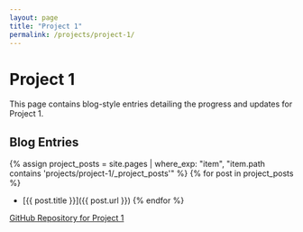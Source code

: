 ```yaml
---
layout: page
title: "Project 1"
permalink: /projects/project-1/
---
```


# Project 1
This page contains blog-style entries detailing the progress and updates for Project 1.

## Blog Entries
{% assign project_posts = site.pages | where_exp: "item", "item.path contains 'projects/project-1/_project_posts'" %}
{% for post in project_posts %}
- [{{ post.title }}]({{ post.url }})
{% endfor %}

[GitHub Repository for Project 1](https://github.com/yourusername/project-1)

